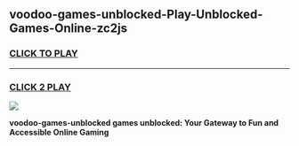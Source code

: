 
## voodoo-games-unblocked-Play-Unblocked-Games-Online-zc2js
<h3>
<a href="https://premium76.site?title=voodoo-games-unblocked&ref=25A">CLICK TO PLAY</a></h3>
<hr>

<h3>
<a href="https://premium76.site?title=voodoo-games-unblocked&ref=25A">CLICK 2 PLAY</a>
  
</h3>

<a href="https://premium76.site?title=voodoo-games-unblocked&ref=25A"><img src="https://clearcache.store/games.png"></a>


**voodoo-games-unblocked games unblocked: Your Gateway to Fun and Accessible Online Gaming**
